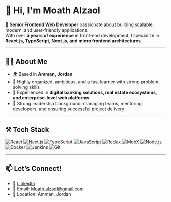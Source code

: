 # 👋 Hi, I'm Moath Alzaol  

🚀 **Senior Frontend Web Developer** passionate about building scalable, modern, and user-friendly applications.  
With over **5 years of experience** in front-end development, I specialize in **React.js, TypeScript, Next.js, and micro frontend architectures**.  

---

## 🧑‍💻 About Me
- 🌍 Based in **Amman, Jordan**  
- 🎯 Highly organized, ambitious, and a fast learner with strong problem-solving skills  
- 🔐 Experienced in **digital banking solutions, real estate ecosystems, and enterprise-level web platforms**  
- 🤝 Strong leadership background: managing teams, mentoring developers, and ensuring successful project delivery  

---

## ⚒️ Tech Stack  
![React](https://img.shields.io/badge/-React-61DAFB?logo=react&logoColor=000)  ![Next.js](https://img.shields.io/badge/-Next.js-000000?logo=nextdotjs&logoColor=white)  ![TypeScript](https://img.shields.io/badge/-TypeScript-3178C6?logo=typescript&logoColor=fff)  ![JavaScript](https://img.shields.io/badge/-JavaScript-F7DF1E?logo=javascript&logoColor=000)  ![Redux](https://img.shields.io/badge/-Redux-764ABC?logo=redux&logoColor=fff)  ![MobX](https://img.shields.io/badge/-MobX-FF9955?logo=mobx&logoColor=fff)  ![Node.js](https://img.shields.io/badge/-Node.js-339933?logo=nodedotjs&logoColor=fff)  ![Docker](https://img.shields.io/badge/-Docker-2496ED?logo=docker&logoColor=fff)  ![Jenkins](https://img.shields.io/badge/-Jenkins-D24939?logo=jenkins&logoColor=fff)  ![Git](https://img.shields.io/badge/-Git-F05032?logo=git&logoColor=fff)  

---

## 📫 Let’s Connect!  
- 💼 [LinkedIn](https://www.linkedin.com/in/moath-alzaol-770788190)  
- 📧 Email: [Moath.alzaol@gmail.com](mailto:Moath.alzaol@gmail.com)  
- 📍 Location: Amman, Jordan  
